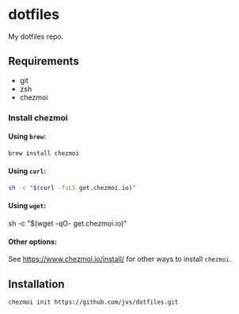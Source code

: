 # dotfiles

My dotfiles repo.


## Requirements

* git
* zsh
* chezmoi


### Install chezmoi

#### Using `brew`:

```bash
brew install chezmoi
```

#### Using `curl`:

```bash
sh -c "$(curl -fsLS get.chezmoi.io)"
```

#### Using `wget`:

sh -c "$(wget -qO- get.chezmoi.io)"

#### Other options:

See https://www.chezmoi.io/install/ for other ways to install `chezmoi`.


## Installation

```bash
chezmoi init https://github.com/jvs/dotfiles.git
```
